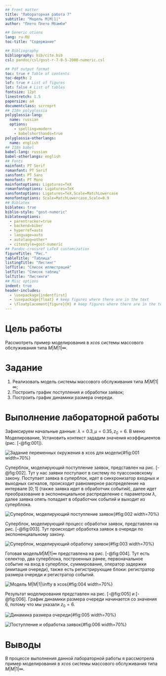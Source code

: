 ```yaml
---
## Front matter
title: "Лабораторная работа 7"
subtitle: "Модель M|M|1|"
author: "Плето Плето Мбамби"

## Generic otions
lang: ru-RU
toc-title: "Содержание"

## Bibliography
bibliography: bib/cite.bib
csl: pandoc/csl/gost-r-7-0-5-2008-numeric.csl

## Pdf output format
toc: true # Table of contents
toc-depth: 2
lof: true # List of figures
lot: false # List of tables
fontsize: 12pt
linestretch: 1.5
papersize: a4
documentclass: scrreprt
## I18n polyglossia
polyglossia-lang:
  name: russian
  options:
	- spelling=modern
	- babelshorthands=true
polyglossia-otherlangs:
  name: english
## I18n babel
babel-lang: russian
babel-otherlangs: english
## Fonts
mainfont: PT Serif
romanfont: PT Serif
sansfont: PT Sans
monofont: PT Mono
mainfontoptions: Ligatures=TeX
romanfontoptions: Ligatures=TeX
sansfontoptions: Ligatures=TeX,Scale=MatchLowercase
monofontoptions: Scale=MatchLowercase,Scale=0.9
## Biblatex
biblatex: true
biblio-style: "gost-numeric"
biblatexoptions:
  - parentracker=true
  - backend=biber
  - hyperref=auto
  - language=auto
  - autolang=other*
  - citestyle=gost-numeric
## Pandoc-crossref LaTeX customization
figureTitle: "Рис."
tableTitle: "Таблица"
listingTitle: "Листинг"
lofTitle: "Список иллюстраций"
lotTitle: "Список таблиц"
lolTitle: "Листинги"
## Misc options
indent: true
header-includes:
  - \usepackage{indentfirst}
  - \usepackage{float} # keep figures where there are in the text
  - \floatplacement{figure}{H} # keep figures where there are in the text
---
```


# Цель работы

Рассмотреть пример моделирования в *xcos* системы массового обслуживания типа $M|M|1|\infty$.

# Задание

1. Реализовать модель системы массового обслуживания типа $M|M|1|\infty$;
2. Построить график поступления и обработки заявок;
3. Построить график динамики размера очереди.

# Выполнение лабораторной работы

Зафиксируем начальные данные: $\lambda = 0.3, \, \mu = 0.35, \, z_0 = 6$. В меню Моделирование, Установить контекст зададим значения коэффициентов (рис. [-@fig:001]).

![Задание переменных окружения в xcos для модели](image/1.png){#fig:001 width=70%}

Суперблок, моделирующий поступление заявок, представлен на рис. [-@fig:002]. Тут у нас заявки поступают в систему по пуассоновскому закону. Поступает заявка в суперблок, идет в синхронизатор входных и выходных сигналов, происходит равномерное распределение на интервале $[0; 1]$ (также заявка идет в обработчик событий), далее идет преобразование в экспоненциальное распределение с параметром $\lambda$, далее заявка опять попадает в обработчик событий и выходит из суперблока.

![Суперблок, моделирующий поступление заявок](image/2.png){#fig:002 width=70%}

Суперблок, моделирующий процесс обработки заявок, представлен на рис. [-@fig:003]. Тут происходит обработка заявок в очереди по экспоненциальному закону.

![Суперблок, моделирующий обработку заявок](image/3.png){#fig:003 width=70%}

Готовая модель$M|M|1|\infty$ представлена на рис. [-@fig:004]. Тут есть селектор, два суперблока, построенных ранее, первоначальное событие на вход в суперблок, суммирование, оператор задержки (имитация очереди), также есть регистрирующие блоки: регистратор размера очереди и регистратор событий.

![Модель $M|M|1|\infty$ в xcos](image/4.png){#fig:004 width=70%}

Результат моделирования представлен на рис. [-@fig:005] и [-@fig:006]. График динамики размера очереди начинается со значения 6, потому что мы указали $z_0 = 6$.

![Динамика размера очереди](image/5.png){#fig:005 width=70%}

![Поступление и обработка заявок](image/6.png){#fig:006 width=70%}

# Выводы

В процессе выполнения данной лабораторной работы я рассмотрела пример моделирования в *xcos* системы массового обслуживания типа $M|M|1|\infty$.
